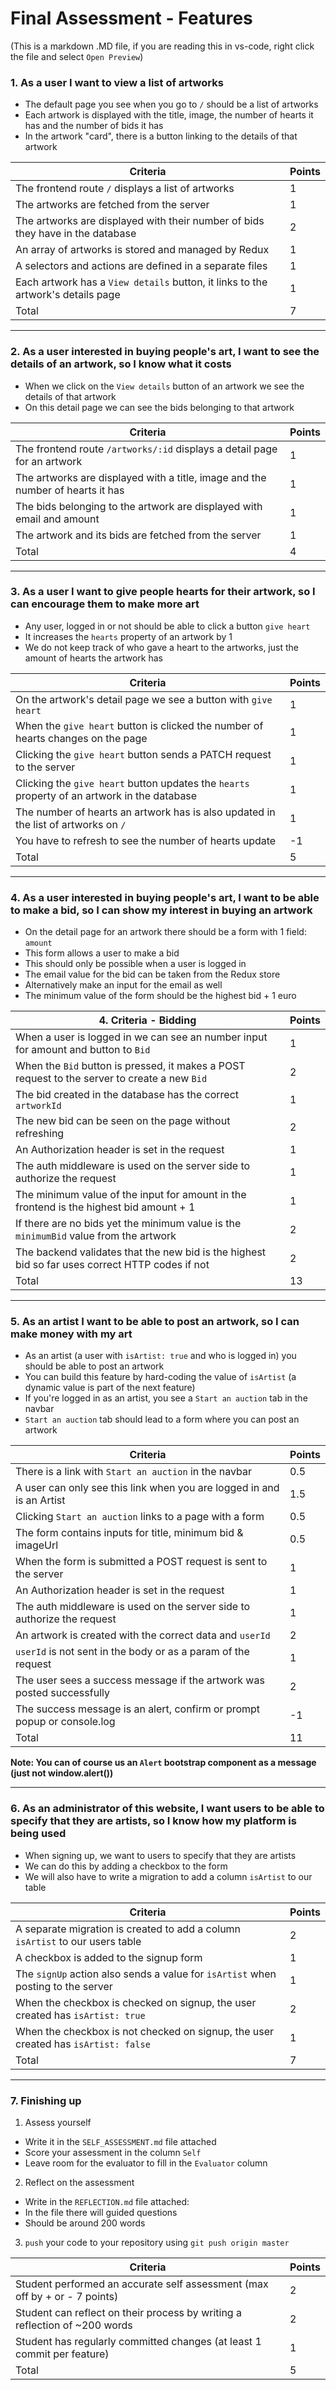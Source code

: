 # Final Assessment - Features

(This is a markdown .MD file, if you are reading this in vs-code, right click the file and select `Open Preview`)

### 1. As a user I want to view a list of artworks

- The default page you see when you go to `/` should be a list of artworks
- Each artwork is displayed with the title, image, the number of hearts it has and the number of bids it has
- In the artwork "card", there is a button linking to the details of that artwork

| Criteria                                                                         | Points |
| -------------------------------------------------------------------------------- | ------ |
| The frontend route `/` displays a list of artworks                               | 1      |
| The artworks are fetched from the server                                         | 1      |
| The artworks are displayed with their number of bids they have in the database   | 2      |
| An array of artworks is stored and managed by Redux                              | 1      |
| A selectors and actions are defined in a separate files                          | 1      |
| Each artwork has a `View details` button, it links to the artwork's details page | 1      |
| Total                                                                            | 7      |

---

### 2. As a user interested in buying people's art, I want to see the details of an artwork, so I know what it costs

- When we click on the `View details` button of an artwork we see the details of that artwork
- On this detail page we can see the bids belonging to that artwork

| Criteria                                                                       | Points |
| ------------------------------------------------------------------------------ | ------ |
| The frontend route `/artworks/:id` displays a detail page for an artwork       | 1      |
| The artworks are displayed with a title, image and the number of hearts it has | 1      |
| The bids belonging to the artwork are displayed with email and amount          | 1      |
| The artwork and its bids are fetched from the server                           | 1      |
| Total                                                                          | 4      |

---

### 3. As a user I want to give people hearts for their artwork, so I can encourage them to make more art

- Any user, logged in or not should be able to click a button `give heart`
- It increases the `hearts` property of an artwork by 1
- We do not keep track of who gave a heart to the artworks, just the amount of hearts the artwork has

| Criteria                                                                                     | Points |
| -------------------------------------------------------------------------------------------- | ------ |
| On the artwork's detail page we see a button with `give heart`                               | 1      |
| When the `give heart` button is clicked the number of hearts changes on the page             | 1      |
| Clicking the `give heart` button sends a PATCH request to the server                         | 1      |
| Clicking the `give heart` button updates the `hearts` property of an artwork in the database | 1      |
| The number of hearts an artwork has is also updated in the list of artworks on `/`           | 1      |
| You have to refresh to see the number of hearts update                                       | -1     |
| Total                                                                                        | 5      |

---

### 4. As a user interested in buying people's art, I want to be able to make a bid, so I can show my interest in buying an artwork

- On the detail page for an artwork there should be a form with 1 field: `amount`
- This form allows a user to make a bid
- This should only be possible when a user is logged in
- The email value for the bid can be taken from the Redux store
- Alternatively make an input for the email as well
- The minimum value of the form should be the highest bid + 1 euro

| 4. Criteria - Bidding                                                                           | Points |
| ----------------------------------------------------------------------------------------------- | ------ |
| When a user is logged in we can see an number input for amount and button to `Bid`              | 1      |
| When the `Bid` button is pressed, it makes a POST request to the server to create a new `Bid`   | 2      |
| The bid created in the database has the correct `artworkId`                                     | 1      |
| The new bid can be seen on the page without refreshing                                          | 2      |
| An Authorization header is set in the request                                                   | 1      |
| The auth middleware is used on the server side to authorize the request                         | 1      |
| The minimum value of the input for amount in the frontend is the highest bid amount + 1         | 1      |
| If there are no bids yet the minimum value is the `minimumBid` value from the artwork           | 2      |
| The backend validates that the new bid is the highest bid so far uses correct HTTP codes if not | 2      |
| Total                                                                                           | 13     |

---

### 5. As an artist I want to be able to post an artwork, so I can make money with my art

- As an artist (a user with `isArtist: true` and who is logged in) you should be able to post an artwork
- You can build this feature by hard-coding the value of `isArtist` (a dynamic value is part of the next feature)
- If you're logged in as an artist, you see a `Start an auction` tab in the navbar
- `Start an auction` tab should lead to a form where you can post an artwork

| Criteria                                                                | Points |
| ----------------------------------------------------------------------- | ------ |
| There is a link with `Start an auction` in the navbar                   | 0.5    |
| A user can only see this link when you are logged in and is an Artist   | 1.5    |
| Clicking `Start an auction` links to a page with a form                 | 0.5    |
| The form contains inputs for title, minimum bid & imageUrl              | 0.5    |
| When the form is submitted a POST request is sent to the server         | 1      |
| An Authorization header is set in the request                           | 1      |
| The auth middleware is used on the server side to authorize the request | 1      |
| An artwork is created with the correct data and `userId`                | 2      |
| `userId` is not sent in the body or as a param of the request           | 1      |
| The user sees a success message if the artwork was posted successfully  | 2      |
| The success message is an alert, confirm or prompt popup or console.log | -1     |
| Total                                                                   | 11     |

**Note: You can of course us an `Alert` bootstrap component as a message (just not window.alert())**

---

### 6. As an administrator of this website, I want users to be able to specify that they are artists, so I know how my platform is being used

- When signing up, we want to users to specify that they are artists
- We can do this by adding a checkbox to the form
- We will also have to write a migration to add a column `isArtist` to our table

| Criteria                                                                           | Points |
| ---------------------------------------------------------------------------------- | ------ |
| A separate migration is created to add a column `isArtist` to our users table      | 2      |
| A checkbox is added to the signup form                                             | 1      |
| The `signUp` action also sends a value for `isArtist` when posting to the server   | 1      |
| When the checkbox is checked on signup, the user created has `isArtist: true`      | 2      |
| When the checkbox is not checked on signup, the user created has `isArtist: false` | 1      |
| Total                                                                              | 7      |

---

### 7. Finishing up

1. Assess yourself

- Write it in the `SELF_ASSESSMENT.md` file attached
- Score your assessment in the column `Self`
- Leave room for the evaluator to fill in the `Evaluator` column

2. Reflect on the assessment

- Write in the `REFLECTION.md` file attached:
- In the file there will guided questions
- Should be around 200 words

3. `push` your code to your repository using `git push origin master`

| Criteria                                                                   | Points |
| -------------------------------------------------------------------------- | ------ |
| Student performed an accurate self assessment (max off by + or - 7 points) | 2      |
| Student can reflect on their process by writing a reflection of ~200 words | 2      |
| Student has regularly committed changes (at least 1 commit per feature)    | 1      |
| Total                                                                      | 5      |
